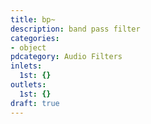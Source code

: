 ```yaml
---
title: bp~
description: band pass filter
categories:
- object
pdcategory: Audio Filters
inlets:
  1st: {}
outlets:
  1st: {}
draft: true
---
```


